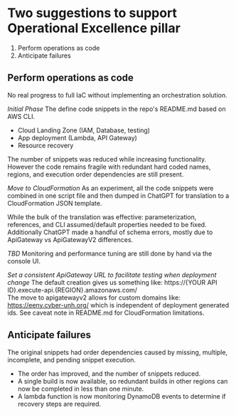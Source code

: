 # Two suggestions to support Operational Excellence pillar
1) Perform operations as code
2) Anticipate failures 
        
## Perform operations as code
No real progress to full IaC without implementing an orchestration solution.

*Initial Phase*
The define code snippets in the repo's README.md based on AWS CLI.
- Cloud Landing Zone (IAM, Database, testing)
- App deployment (Lambda, API Gateway)
- Resource recovery

The number of snippets was reduced while increasing functionality.  However
the code remains fragile with redundant hard coded names, regions, and execution
order dependencies are still present.  

*Move to CloudFormation*
As an experiment, all the code snippets were combined in one script
file and then dumped in ChatGPT for translation to a CloudFormation JSON template. 

While the bulk of the translation was effective: parameterization, references,
and CLI assumed/default properties needed to be fixed.  Additionally ChatGPT
made a handful of schema errors, mostly due to ApiGateway vs ApiGatewayV2 differences.

*TBD*
Monitoring and performance tuning are still done by hand via the console UI.  

*Set a consistent ApiGateway URL to facilitate testing when deployment change*
The default creation gives us something like: 
https://{YOUR API ID}.execute-api.{REGION}.amazonaws.com/  
The move to apigatewayv2 allows for custom domains like:
https://eeny.cyber-unh.org/ which is independent of deployment generated ids.
See caveat note in README.md for CloudFormation limitations.
 
## Anticipate failures 
The original snippets had order dependencies caused by missing, multiple, incomplete,
and pending snippet execution.

- The order has improved, and the number of snippets reduced.  
- A single build is now available, so redundant builds in other regions can now be 
completed in less than one minute.
- A lambda function is now monitoring DynamoDB events to determine if recovery
steps are required.

